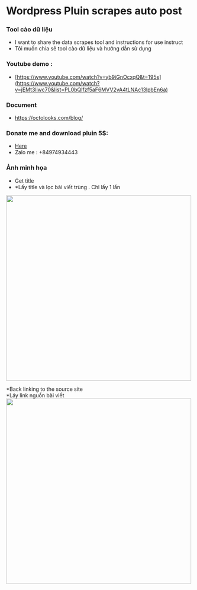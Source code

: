 # Wordpress Pluin scrapes auto post
### Tool cào dữ liệu
* I want to share the data scrapes tool and instructions for use instruct
* Tôi muốn chia sẽ tool cào dữ liệu và hướng dẫn sử dụng 
  
### Youtube demo : 
* [https://www.youtube.com/watch?v=yb9iGnOcxqQ&t=195s](https://www.youtube.com/watch?v=jEMt3liwc70&list=PL0bQlfzf5aF6MVV2vA4tLNAc13lpbEn6a)

### Document
* https://octolooks.com/blog/


### Donate me and download pluin 5$: 
* <a href="https://github.com/mrranh/NguyenNgocAnh/blob/main/DONATE.md"> Here </a>
* Zalo me : +84974934443

  
### Ảnh minh họa
* Get title<br>
* *Lấy title và lọc bài viết trùng . Chỉ lấy 1 lần<br>
<img src="https://octolooks.com/wp-content/uploads/2019/07/content_templates.png" width="500"/>

*Back linking to the source site<br>
*Láy link nguồn bài viết <br>
<img src="https://octolooks.com/wp-content/uploads/2019/07/back_linking_to_the_source_site.png" width="500"/>
